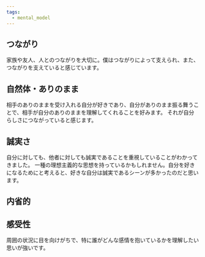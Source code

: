 ```yaml
---
tags:
  - mental_model
---
```

## つながり

家族や友人、人とのつながりを大切に。僕はつながりによって支えられ、また、つながりを支えていると感じています。
## 自然体・ありのまま

相手のありのままを受け入れる自分が好きであり、自分がありのまま振る舞うことで、相手が自分のありのままを理解してくれることを好みます。
それが自分らしさにつながっていると感じます。

## 誠実さ

自分に対しても、他者に対しても誠実であることを重視していることがわかってきました。
一種の理想主義的な思想を持っているかもしれません。自分を好きになるためにと考えると、好きな自分は誠実であるシーンが多かったのだと思います。

## 内省的

## 感受性

周囲の状況に目を向けがちで、特に誰がどんな感情を抱いているかを理解したい思いが強いです。

